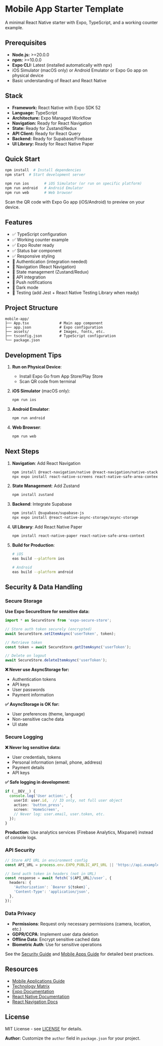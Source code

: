 # Mobile App Starter Template

A minimal React Native starter with Expo, TypeScript, and a working counter example.

## Prerequisites

- **Node.js:** >=20.0.0
- **npm:** >=10.0.0
- **Expo CLI:** Latest (installed automatically with npx)
- iOS Simulator (macOS only) or Android Emulator or Expo Go app on physical device
- Basic understanding of React and React Native

## Stack

- **Framework:** React Native with Expo SDK 52
- **Language:** TypeScript
- **Architecture:** Expo Managed Workflow
- **Navigation:** Ready for React Navigation
- **State:** Ready for Zustand/Redux
- **API Client:** Ready for React Query
- **Backend:** Ready for Supabase/Firebase
- **UI Library:** Ready for React Native Paper

## Quick Start

```bash
npm install  # Install dependencies
npm start  # Start development server

npm run ios       # iOS Simulator (or run on specific platform)
npm run android   # Android Emulator
npm run web       # Web browser
```

Scan the QR code with Expo Go app (iOS/Android) to preview on your device.

## Features

- ✅ TypeScript configuration
- ✅ Working counter example
- ✅ Expo Router ready
- ✅ Status bar component
- ✅ Responsive styling
- 🚧 Authentication (integration needed)
- 🚧 Navigation (React Navigation)
- 🚧 State management (Zustand/Redux)
- 🚧 API integration
- 🚧 Push notifications
- 🚧 Dark mode
- 🚧 Testing (add Jest + React Native Testing Library when ready)

## Project Structure

```
mobile-app/
├── App.tsx              # Main app component
├── app.json             # Expo configuration
├── assets/              # Images, fonts, etc.
├── tsconfig.json        # TypeScript configuration
└── package.json
```

## Development Tips

1. **Run on Physical Device**:
   - Install Expo Go from App Store/Play Store
   - Scan QR code from terminal

2. **iOS Simulator** (macOS only):
   ```bash
   npm run ios
   ```

3. **Android Emulator**:
   ```bash
   npm run android
   ```

4. **Web Browser**:
   ```bash
   npm run web
   ```

## Next Steps

1. **Navigation**: Add React Navigation
   ```bash
   npm install @react-navigation/native @react-navigation/native-stack
   npx expo install react-native-screens react-native-safe-area-context
   ```

2. **State Management**: Add Zustand
   ```bash
   npm install zustand
   ```

3. **Backend**: Integrate Supabase
   ```bash
   npm install @supabase/supabase-js
   npx expo install @react-native-async-storage/async-storage
   ```

4. **UI Library**: Add React Native Paper
   ```bash
   npm install react-native-paper react-native-safe-area-context
   ```

5. **Build for Production**:
   ```bash
   # iOS
   eas build --platform ios

   # Android
   eas build --platform android
   ```

## Security & Data Handling

### Secure Storage

**Use Expo SecureStore for sensitive data:**

```typescript
import * as SecureStore from 'expo-secure-store';

// Store auth token securely (encrypted)
await SecureStore.setItemAsync('userToken', token);

// Retrieve token
const token = await SecureStore.getItemAsync('userToken');

// Delete on logout
await SecureStore.deleteItemAsync('userToken');
```

**❌ Never use AsyncStorage for:**
- Authentication tokens
- API keys
- User passwords
- Payment information

**✅ AsyncStorage is OK for:**
- User preferences (theme, language)
- Non-sensitive cache data
- UI state

### Secure Logging

**❌ Never log sensitive data:**
- User credentials, tokens
- Personal information (email, phone, address)
- Payment details
- API keys

**✅ Safe logging in development:**
```typescript
if (__DEV__) {
  console.log('User action:', {
    userId: user.id,  // ID only, not full user object
    action: 'button_press',
    screen: 'HomeScreen',
    // Never log: user.email, user.token, etc.
  });
}
```

**Production:** Use analytics services (Firebase Analytics, Mixpanel) instead of console logs.

### API Security

```typescript
// Store API URL in environment config
const API_URL = process.env.EXPO_PUBLIC_API_URL || 'https://api.example.com';

// Send auth token in headers (not in URL)
const response = await fetch(`${API_URL}/user`, {
  headers: {
    'Authorization': `Bearer ${token}`,
    'Content-Type': 'application/json',
  },
});
```

### Data Privacy

- **Permissions**: Request only necessary permissions (camera, location, etc.)
- **GDPR/CCPA**: Implement user data deletion
- **Offline Data**: Encrypt sensitive cached data
- **Biometric Auth**: Use for sensitive operations

See the [Security Guide](../../docs/security-guide.md) and [Mobile Apps Guide](../../docs/project-types/mobile-apps.md) for detailed best practices.

## Resources

- [Mobile Applications Guide](../../docs/project-types/mobile-apps.md)
- [Technology Matrix](../../docs/technology-matrix.md)
- [Expo Documentation](https://docs.expo.dev/)
- [React Native Documentation](https://reactnative.dev/)
- [React Navigation Docs](https://reactnavigation.org/)

## License

MIT License - see [LICENSE](../../LICENSE) for details.

**Author:** Customize the `author` field in `package.json` for your project.
